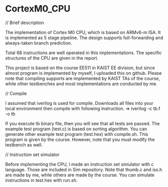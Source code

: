 # CortexM0_CPU

// Brief description

The implementation of Cortex M0 CPU, which is based on ARMv6-m ISA. It is implemented as 5 stage pipeline.
The design supports full-forwarding and always-taken branch prediction. 

Total 68 instructions are well operated in this implementations. The specific structures of the CPU are given in the report.

This project is based on the course EE511 in KAIST EE division, but since almost program is implemented by myself, I uploaded this on github.
Please note that compiling supports are implemented by KAIST TAs of the course, while other testbenches and most implementations are conducted by me.

// Compile

I assumed that iverilog is used for compile. Downloads all files into your local environment then compile with following instruction.
=> iverilog -c tb.f -o tb

If you execute tb binary file, then you will see that all tests are passed. The example test program (test.c) is based on sorting algorithm.
You can generate other example test program (test.hex) with compile.sh. This program is given by the course. However, note that you must modify the testbench as well.

// Instruction set simulator

Before implementing the CPU, I made an instruction set simulator with c language. Those are included in Sim repository. 
Note that thumb.c and iss.h are made by me, while others are made by the course.
You can simulate instructions in test.hex with run.sh.
